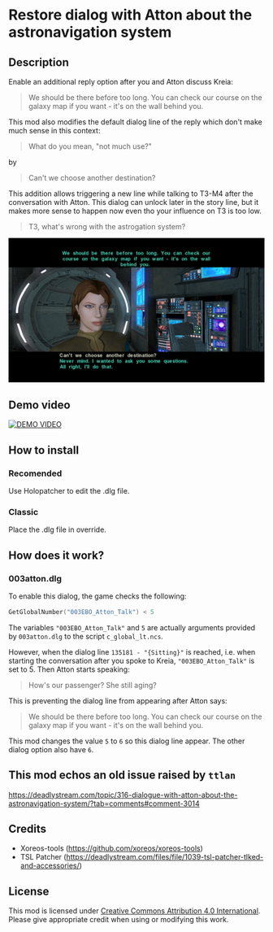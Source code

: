 # Restore dialog with Atton about the astronavigation system

## Description

Enable an additional reply option after you and Atton discuss Kreia:

> We should be there before too long. You can check our course on the galaxy map
if you want - it's on the wall behind you.

This mod also modifies the default dialog line of the reply which don't
make much sense in this context:

> What do you mean, "not much use?"

by

> Can't we choose another destination?

This addition allows triggering a new line while talking to T3-M4 after the
conversation with Atton. This dialog can unlock later in the story line, but it
makes more sense to happen now even tho your influence on T3 is too low.

> T3, what's wrong with the astrogation system?


![2025051713063600-09283F1FC0B01C5416AE2622190758FC.jpg](img/2025051713063600-09283F1FC0B01C5416AE2622190758FC.jpg)

## Demo video

[![DEMO VIDEO](http://img.youtube.com/vi/lz7_649AEEQ/0.jpg)](http://www.youtube.com/watch?v=lz7_649AEEQ "Demo video")

## How to install

### Recomended

Use Holopatcher to edit the .dlg file.

### Classic

Place the .dlg file in override.


## How does it work?

### 003atton.dlg

To enable this dialog, the game checks the following:
```C
GetGlobalNumber("003EBO_Atton_Talk") < 5
```

The variables `"003EBO_Atton_Talk"` and `5` are actually arguments provided by
`003atton.dlg` to the script `c_global_lt.ncs`.

However, when the dialog line `135181 - "{Sitting}"` is reached, i.e.
when starting the conversation after you spoke to Kreia,
`"003EBO_Atton_Talk"` is set to 5. Then Atton starts speaking:

> How's our passenger? She still aging?

This is preventing the dialog line from appearing after Atton says:

> We should be there before too long. You can check our course on the galaxy
map if you want - it's on the wall behind you.

This mod changes the value `5` to `6` so this dialog line appear.
The other dialog option also have `6`.

## This mod echos an old issue raised by `ttlan`

https://deadlystream.com/topic/316-dialogue-with-atton-about-the-astronavigation-system/?tab=comments#comment-3014

## Credits

- Xoreos-tools (https://github.com/xoreos/xoreos-tools)
- TSL Patcher (https://deadlystream.com/files/file/1039-tsl-patcher-tlked-and-accessories/)

## License
This mod is licensed under [Creative Commons Attribution 4.0 International](http://creativecommons.org/licenses/by/4.0/).
Please give appropriate credit when using or modifying this work.
